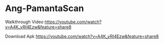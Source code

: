 # Ang-PamantaScan

Walkthrough Video
https://youtube.com/watch?v=A4K_yRI4Ezw&feature=share8

Download Apk
https://youtube.com/watch?v=A4K_yRI4Ezw&feature=share8
